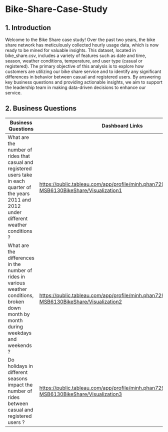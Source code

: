# Bike-Share-Case-Study 


## 1. Introduction
Welcome to the Bike Share case study! Over the past two years, the bike share network has meticulously collected hourly usage data, which is now ready to be mined for valuable insights. This dataset, located in bike_share.csv, includes a variety of features such as date and time, season, weather conditions, temperature, and user type (casual or registered). The primary objective of this analysis is to explore how customers are utilizing our bike share service and to identify any significant differences in behavior between casual and registered users. By answering key business questions and providing actionable insights, we aim to support the leadership team in making data-driven decisions to enhance our service.

## 2. Business Questions

| Business Questions | Dashboard Links|
| ------------- | ------------- |
| What are the number of rides that casual and registered users take in each quarter of the years 2011 and 2012 under different weather conditions ?| https://public.tableau.com/app/profile/minh.phan7291/viz/MinhPhan-MSB6130BikeShare/Visualization1|
|What are the differences in the number of rides in various weather conditions, broken down month by month during weekdays and weekends ?|https://public.tableau.com/app/profile/minh.phan7291/viz/MinhPhan-MSB6130BikeShare/Visualization2|
|Do holidays in different seasons impact the number of rides between casual and registered users ?|https://public.tableau.com/app/profile/minh.phan7291/viz/MinhPhan-MSB6130BikeShare/Visualization3|

